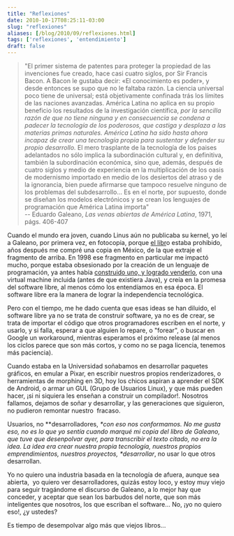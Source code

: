 ```yaml
---
title: "Reflexiones"
date: 2010-10-17T08:25:11-03:00
slug: "reflexiones"
aliases: [/blog/2010/09/reflexiones.html]
tags: ['reflexiones', 'entendimiento']
draft: false
---
```


> "El primer sistema de patentes para proteger la propiedad de las
> invenciones fue creado, hace casi cuatro siglos, por Sir Francis
> Bacon. A Bacon le gustaba decir: «El conocimiento es poder», y desde
> entonces se supo que no le faltaba razón. La ciencia universal poco
> tiene de universal; está objetivamente confinada trás los límites de
> las naciones avanzadas. América Latina no aplica en su propio
> beneficio los resultados de la investigación científica, *por la
> sencilla razón de que no tiene ninguna y en consecuencia se condena a
> padecer la tecnología de los poderosos, que castiga y desplaza a las
> materias primas naturales. América Latina ha sido hasta ahora incapaz
> de crear una tecnología propia para sustentar y defender su propio
> desarrollo.* El mero trasplante de la tecnología de los paises
> adelantados no sólo implica la subordinación cultural y, en
> definitiva, también la subordinación económica, sino que, además,
> después de cuatro siglos y medio de experiencia en la multiplicación
> de los oasis de modernismo importado en medio de los desiertos del
> atraso y de la ignorancia, bien puede afirmarse que tampoco resuelve
> ninguno de los problemas del subdesarrollo\... Es en el norte, por
> supuesto, donde se diseñan los modelos electrónicos y se crean los
> lenguajes de programación que América Latina importa" \
> -- Eduardo Galeano, *Las venas abiertas de América Latina*, 1971, págs. 406-407

Cuando el mundo era joven, cuando Linus aún no publicaba su kernel, yo
leí a Galeano, por primera vez, en fotocopia, porque [el
libr](http://es.wikipedia.org/wiki/Las_venas_abiertas_de_Am%C3%A9rica_Latina)o
estaba prohibido, años después me compré una copia en México, de la que
extraje el fragmento de arriba. En 1998 ese fragmento en particular me
impactó mucho, porque estaba obsesionado por la creación de un lenguaje
de programación, ya antes había 
[construido uno, y logrado venderlo](/blog/2007/12/fortran.html), con una
virtual machine incluida (antes de que existiera Java), y creía en la
promesa del software libre, al menos cómo los entendíamos en esa época.
El software libre era la manera de lograr la independencia tecnológica.

Pero con el tiempo, me he dado cuenta que esas ideas se han diluido, el
software libre ya no se trata de construir software, ya no es de crear,
se trata de importar el código que otros programadores escriben en el
norte, y usarlo, y si falla, esperar a que alguien lo repare, o
"forear", o buscar en Google un workaround, mientras esperamos el
próximo release (al menos los ciclos parece que son más cortos, y como
no se paga licencia, tenemos más paciencia).

Cuando estaba en la Universidad soñabamos en desarrollar paquetes
gráficos, en emular a Pixar, en escribir nuestros propios
renderizadores, o herramientas de morphing en 3D, hoy los chicos aspiran
a aprender el SDK de Android, o armar un GUL (Grupo de Usuarios Linux),
y que más pueden hacer, ¡si ni siquiera les enseñan a construir un
compilador!. Nosotros fallamos, dejamos de soñar y desarrollar, y las
generaciones que siguieron, no pudieron remontar nuestro  fracaso.

Usuarios, no **desarrolladores, *\*con eso nos conformamos. No me gusta
eso, no es lo que yo sentía cuando marqué mi copia del libro de Galeano,
que tuve que desenpolvar ayer, para transcribir el texto citado, no era
la idea. La idea era crear nuestra propia tecnología, nuestros propios
emprendimientos, nuestros proyectos, \**desarrollar**, no usar lo que
otros desarrollan.

Yo no quiero una industria basada en la tecnología de afuera, aunque sea
abierta,  yo quiero ver desarrolladores, quizás estoy loco, y estoy muy
viejo para seguir tragándome el discurso de Galeano, a lo mejor hay que
conceder, y aceptar que sean los barbudos del norte, que son más
inteligentes que nosotros, los que escriban el software\... No, ¡yo no
quiero eso!, ¿y ustedes?

Es tiempo de desempolvar algo más que viejos libros\...
